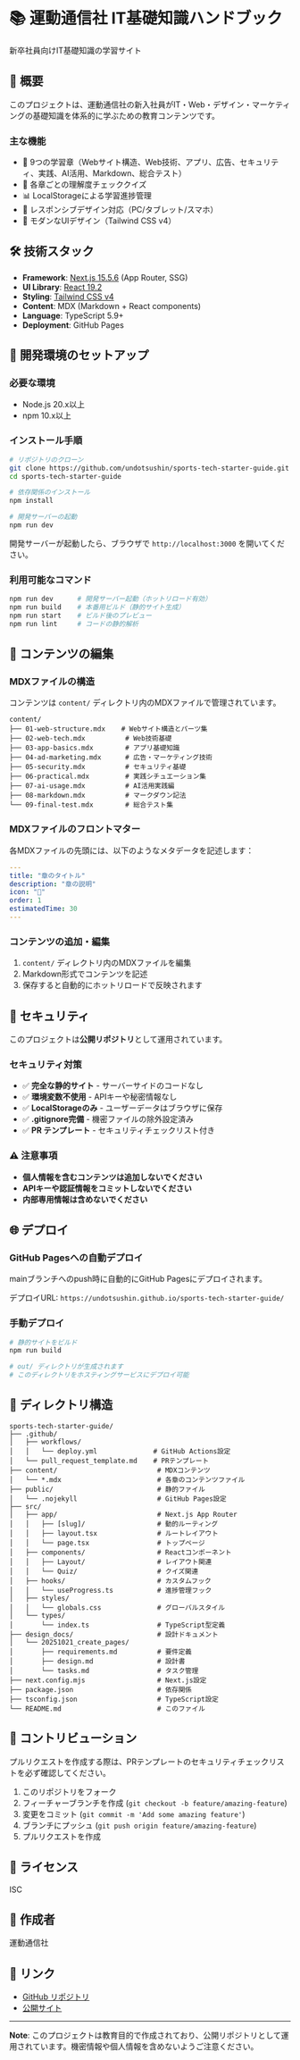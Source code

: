 # 📚 運動通信社 IT基礎知識ハンドブック

新卒社員向けIT基礎知識の学習サイト

## 🌟 概要

このプロジェクトは、運動通信社の新入社員がIT・Web・デザイン・マーケティングの基礎知識を体系的に学ぶための教育コンテンツです。

### 主な機能

- 📖 9つの学習章（Webサイト構造、Web技術、アプリ、広告、セキュリティ、実践、AI活用、Markdown、総合テスト）
- 💯 各章ごとの理解度チェッククイズ
- 📊 LocalStorageによる学習進捗管理
- 📱 レスポンシブデザイン対応（PC/タブレット/スマホ）
- 🎨 モダンなUIデザイン（Tailwind CSS v4）

## 🛠️ 技術スタック

- **Framework**: [Next.js 15.5.6](https://nextjs.org/) (App Router, SSG)
- **UI Library**: [React 19.2](https://react.dev/)
- **Styling**: [Tailwind CSS v4](https://tailwindcss.com/)
- **Content**: MDX (Markdown + React components)
- **Language**: TypeScript 5.9+
- **Deployment**: GitHub Pages

## 🚀 開発環境のセットアップ

### 必要な環境

- Node.js 20.x以上
- npm 10.x以上

### インストール手順

```bash
# リポジトリのクローン
git clone https://github.com/undotsushin/sports-tech-starter-guide.git
cd sports-tech-starter-guide

# 依存関係のインストール
npm install

# 開発サーバーの起動
npm run dev
```

開発サーバーが起動したら、ブラウザで `http://localhost:3000` を開いてください。

### 利用可能なコマンド

```bash
npm run dev      # 開発サーバー起動（ホットリロード有効）
npm run build    # 本番用ビルド（静的サイト生成）
npm run start    # ビルド後のプレビュー
npm run lint     # コードの静的解析
```

## 📝 コンテンツの編集

### MDXファイルの構造

コンテンツは `content/` ディレクトリ内のMDXファイルで管理されています。

```
content/
├── 01-web-structure.mdx    # Webサイト構造とパーツ集
├── 02-web-tech.mdx          # Web技術基礎
├── 03-app-basics.mdx        # アプリ基礎知識
├── 04-ad-marketing.mdx      # 広告・マーケティング技術
├── 05-security.mdx          # セキュリティ基礎
├── 06-practical.mdx         # 実践シチュエーション集
├── 07-ai-usage.mdx          # AI活用実践編
├── 08-markdown.mdx          # マークダウン記法
└── 09-final-test.mdx        # 総合テスト集
```

### MDXファイルのフロントマター

各MDXファイルの先頭には、以下のようなメタデータを記述します：

```yaml
---
title: "章のタイトル"
description: "章の説明"
icon: "🎨"
order: 1
estimatedTime: 30
---
```

### コンテンツの追加・編集

1. `content/` ディレクトリ内のMDXファイルを編集
2. Markdown形式でコンテンツを記述
3. 保存すると自動的にホットリロードで反映されます

## 🔐 セキュリティ

このプロジェクトは**公開リポジトリ**として運用されています。

### セキュリティ対策

- ✅ **完全な静的サイト** - サーバーサイドのコードなし
- ✅ **環境変数不使用** - APIキーや秘密情報なし
- ✅ **LocalStorageのみ** - ユーザーデータはブラウザに保存
- ✅ **.gitignore完備** - 機密ファイルの除外設定済み
- ✅ **PR テンプレート** - セキュリティチェックリスト付き

### ⚠️ 注意事項

- **個人情報を含むコンテンツは追加しないでください**
- **APIキーや認証情報をコミットしないでください**
- **内部専用情報は含めないでください**

## 🌐 デプロイ

### GitHub Pagesへの自動デプロイ

mainブランチへのpush時に自動的にGitHub Pagesにデプロイされます。

デプロイURL: `https://undotsushin.github.io/sports-tech-starter-guide/`

### 手動デプロイ

```bash
# 静的サイトをビルド
npm run build

# out/ ディレクトリが生成されます
# このディレクトリをホスティングサービスにデプロイ可能
```

## 📂 ディレクトリ構造

```
sports-tech-starter-guide/
├── .github/
│   ├── workflows/
│   │   └── deploy.yml              # GitHub Actions設定
│   └── pull_request_template.md    # PRテンプレート
├── content/                         # MDXコンテンツ
│   └── *.mdx                        # 各章のコンテンツファイル
├── public/                          # 静的ファイル
│   └── .nojekyll                    # GitHub Pages設定
├── src/
│   ├── app/                         # Next.js App Router
│   │   ├── [slug]/                  # 動的ルーティング
│   │   ├── layout.tsx               # ルートレイアウト
│   │   └── page.tsx                 # トップページ
│   ├── components/                  # Reactコンポーネント
│   │   ├── Layout/                  # レイアウト関連
│   │   └── Quiz/                    # クイズ関連
│   ├── hooks/                       # カスタムフック
│   │   └── useProgress.ts           # 進捗管理フック
│   ├── styles/
│   │   └── globals.css              # グローバルスタイル
│   └── types/
│       └── index.ts                 # TypeScript型定義
├── design_docs/                     # 設計ドキュメント
│   └── 20251021_create_pages/
│       ├── requirements.md          # 要件定義
│       ├── design.md                # 設計書
│       └── tasks.md                 # タスク管理
├── next.config.mjs                  # Next.js設定
├── package.json                     # 依存関係
├── tsconfig.json                    # TypeScript設定
└── README.md                        # このファイル
```

## 🤝 コントリビューション

プルリクエストを作成する際は、PRテンプレートのセキュリティチェックリストを必ず確認してください。

1. このリポジトリをフォーク
2. フィーチャーブランチを作成 (`git checkout -b feature/amazing-feature`)
3. 変更をコミット (`git commit -m 'Add some amazing feature'`)
4. ブランチにプッシュ (`git push origin feature/amazing-feature`)
5. プルリクエストを作成

## 📄 ライセンス

ISC

## 👥 作成者

運動通信社

## 🔗 リンク

- [GitHub リポジトリ](https://github.com/undotsushin/sports-tech-starter-guide)
- [公開サイト](https://undotsushin.github.io/sports-tech-starter-guide/)

---

**Note**: このプロジェクトは教育目的で作成されており、公開リポジトリとして運用されています。機密情報や個人情報を含めないようご注意ください。